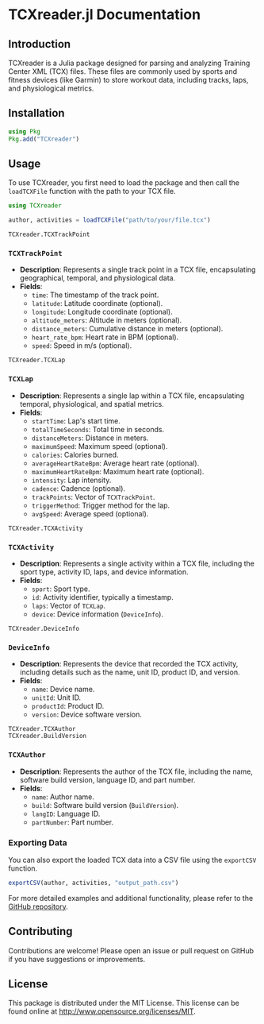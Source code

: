 
# TCXreader.jl Documentation

## Introduction

TCXreader is a Julia package designed for parsing and analyzing Training Center XML (TCX) files. These files are commonly used by sports and fitness devices (like Garmin) to store workout data, including tracks, laps, and physiological metrics.

## Installation

```julia
using Pkg
Pkg.add("TCXreader")
```

## Usage

To use TCXreader, you first need to load the package and then call the `loadTCXFile` function with the path to your TCX file.

```julia
using TCXreader

author, activities = loadTCXFile("path/to/your/file.tcx")
```

```@docs
TCXreader.TCXTrackPoint
```
### `TCXTrackPoint`

- **Description**: Represents a single track point in a TCX file, encapsulating geographical, temporal, and physiological data.
- **Fields**:
  - `time`: The timestamp of the track point.
  - `latitude`: Latitude coordinate (optional).
  - `longitude`: Longitude coordinate (optional).
  - `altitude_meters`: Altitude in meters (optional).
  - `distance_meters`: Cumulative distance in meters (optional).
  - `heart_rate_bpm`: Heart rate in BPM (optional).
  - `speed`: Speed in m/s (optional).

```@docs
TCXreader.TCXLap
```
### `TCXLap`

- **Description**: Represents a single lap within a TCX file, encapsulating temporal, physiological, and spatial metrics.
- **Fields**:
  - `startTime`: Lap's start time.
  - `totalTimeSeconds`: Total time in seconds.
  - `distanceMeters`: Distance in meters.
  - `maximumSpeed`: Maximum speed (optional).
  - `calories`: Calories burned.
  - `averageHeartRateBpm`: Average heart rate (optional).
  - `maximumHeartRateBpm`: Maximum heart rate (optional).
  - `intensity`: Lap intensity.
  - `cadence`: Cadence (optional).
  - `trackPoints`: Vector of `TCXTrackPoint`.
  - `triggerMethod`: Trigger method for the lap.
  - `avgSpeed`: Average speed (optional).

```@docs
TCXreader.TCXActivity
```
### `TCXActivity`

- **Description**: Represents a single activity within a TCX file, including the sport type, activity ID, laps, and device information.
- **Fields**:
  - `sport`: Sport type.
  - `id`: Activity identifier, typically a timestamp.
  - `laps`: Vector of `TCXLap`.
  - `device`: Device information (`DeviceInfo`).

```@docs
TCXreader.DeviceInfo
```
### `DeviceInfo`

- **Description**: Represents the device that recorded the TCX activity, including details such as the name, unit ID, product ID, and version.
- **Fields**:
  - `name`: Device name.
  - `unitId`: Unit ID.
  - `productId`: Product ID.
  - `version`: Device software version.

```@docs
TCXreader.TCXAuthor
TCXreader.BuildVersion
```
### `TCXAuthor`

- **Description**: Represents the author of the TCX file, including the name, software build version, language ID, and part number.
- **Fields**:
  - `name`: Author name.
  - `build`: Software build version (`BuildVersion`).
  - `langID`: Language ID.
  - `partNumber`: Part number.

### Exporting Data

You can also export the loaded TCX data into a CSV file using the `exportCSV` function.

```julia
exportCSV(author, activities, "output_path.csv")
```

For more detailed examples and additional functionality, please refer to the [GitHub repository](https://github.com/firefly-cpp/TCXreader.jl).

## Contributing

Contributions are welcome! Please open an issue or pull request on GitHub if you have suggestions or improvements.

## License

This package is distributed under the MIT License. This license can be found online at <http://www.opensource.org/licenses/MIT>.
